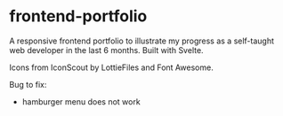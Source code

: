 # frontend-portfolio
A responsive frontend portfolio to illustrate my progress as a self-taught web developer in the last 6 months. Built with Svelte.

Icons from IconScout by LottieFiles and Font Awesome.

Bug to fix:
- hamburger menu does not work

